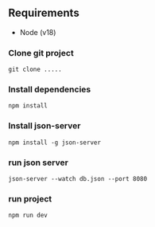 ## Requirements

- Node (v18)

### Clone git project

```
git clone .....
```

### Install dependencies

```
npm install
```

### Install json-server

```
npm install -g json-server
```

### run json server

```
json-server --watch db.json --port 8080
```

### run project

```
npm run dev
```

